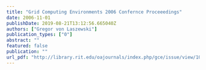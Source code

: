 ```yaml
---
title: "Grid Computing Environments 2006 Confernce Proceeedings"
date: 2006-11-01
publishDate: 2019-08-21T13:12:56.665040Z
authors: ["Gregor von Laszewski"]
publication_types: ["0"]
abstract: ""
featured: false
publication: ""
url_pdf: "http://library.rit.edu/oajournals/index.php/gce/issue/view/10/showToc"
---
```


